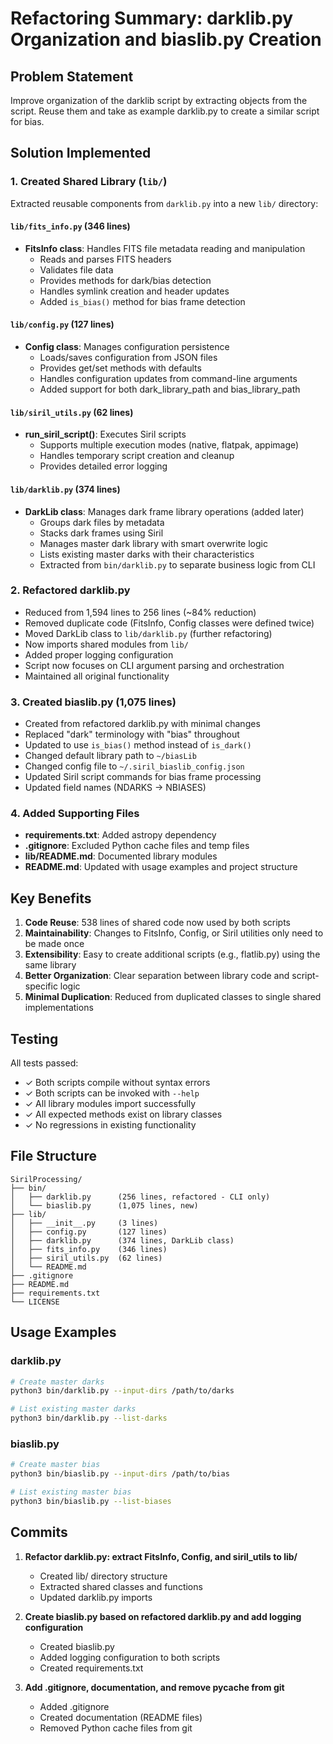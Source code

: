 # Refactoring Summary: darklib.py Organization and biaslib.py Creation

## Problem Statement
Improve organization of the darklib script by extracting objects from the script. Reuse them and take as example darklib.py to create a similar script for bias.

## Solution Implemented

### 1. Created Shared Library (`lib/`)
Extracted reusable components from `darklib.py` into a new `lib/` directory:

#### `lib/fits_info.py` (346 lines)
- **FitsInfo class**: Handles FITS file metadata reading and manipulation
  - Reads and parses FITS headers
  - Validates file data
  - Provides methods for dark/bias detection
  - Handles symlink creation and header updates
  - Added `is_bias()` method for bias frame detection

#### `lib/config.py` (127 lines)
- **Config class**: Manages configuration persistence
  - Loads/saves configuration from JSON files
  - Provides get/set methods with defaults
  - Handles configuration updates from command-line arguments
  - Added support for both dark_library_path and bias_library_path

#### `lib/siril_utils.py` (62 lines)
- **run_siril_script()**: Executes Siril scripts
  - Supports multiple execution modes (native, flatpak, appimage)
  - Handles temporary script creation and cleanup
  - Provides detailed error logging

#### `lib/darklib.py` (374 lines)
- **DarkLib class**: Manages dark frame library operations (added later)
  - Groups dark files by metadata
  - Stacks dark frames using Siril
  - Manages master dark library with smart overwrite logic
  - Lists existing master darks with their characteristics
  - Extracted from `bin/darklib.py` to separate business logic from CLI

### 2. Refactored darklib.py
- Reduced from 1,594 lines to 256 lines (~84% reduction)
- Removed duplicate code (FitsInfo, Config classes were defined twice)
- Moved DarkLib class to `lib/darklib.py` (further refactoring)
- Now imports shared modules from `lib/`
- Added proper logging configuration
- Script now focuses on CLI argument parsing and orchestration
- Maintained all original functionality

### 3. Created biaslib.py (1,075 lines)
- Created from refactored darklib.py with minimal changes
- Replaced "dark" terminology with "bias" throughout
- Updated to use `is_bias()` method instead of `is_dark()`
- Changed default library path to `~/biasLib`
- Changed config file to `~/.siril_biaslib_config.json`
- Updated Siril script commands for bias frame processing
- Updated field names (NDARKS → NBIASES)

### 4. Added Supporting Files
- **requirements.txt**: Added astropy dependency
- **.gitignore**: Excluded Python cache files and temp files
- **lib/README.md**: Documented library modules
- **README.md**: Updated with usage examples and project structure

## Key Benefits

1. **Code Reuse**: 538 lines of shared code now used by both scripts
2. **Maintainability**: Changes to FitsInfo, Config, or Siril utilities only need to be made once
3. **Extensibility**: Easy to create additional scripts (e.g., flatlib.py) using the same library
4. **Better Organization**: Clear separation between library code and script-specific logic
5. **Minimal Duplication**: Reduced from duplicated classes to single shared implementations

## Testing

All tests passed:
- ✓ Both scripts compile without syntax errors
- ✓ Both scripts can be invoked with `--help`
- ✓ All library modules import successfully
- ✓ All expected methods exist on library classes
- ✓ No regressions in existing functionality

## File Structure

```
SirilProcessing/
├── bin/
│   ├── darklib.py      (256 lines, refactored - CLI only)
│   └── biaslib.py      (1,075 lines, new)
├── lib/
│   ├── __init__.py     (3 lines)
│   ├── config.py       (127 lines)
│   ├── darklib.py      (374 lines, DarkLib class)
│   ├── fits_info.py    (346 lines)
│   ├── siril_utils.py  (62 lines)
│   └── README.md
├── .gitignore
├── README.md
├── requirements.txt
└── LICENSE
```

## Usage Examples

### darklib.py
```bash
# Create master darks
python3 bin/darklib.py --input-dirs /path/to/darks

# List existing master darks  
python3 bin/darklib.py --list-darks
```

### biaslib.py
```bash
# Create master bias
python3 bin/biaslib.py --input-dirs /path/to/bias

# List existing master bias
python3 bin/biaslib.py --list-biases
```

## Commits

1. **Refactor darklib.py: extract FitsInfo, Config, and siril_utils to lib/**
   - Created lib/ directory structure
   - Extracted shared classes and functions
   - Updated darklib.py imports

2. **Create biaslib.py based on refactored darklib.py and add logging configuration**
   - Created biaslib.py
   - Added logging configuration to both scripts
   - Created requirements.txt

3. **Add .gitignore, documentation, and remove __pycache__ from git**
   - Added .gitignore
   - Created documentation (README files)
   - Removed Python cache files from git

